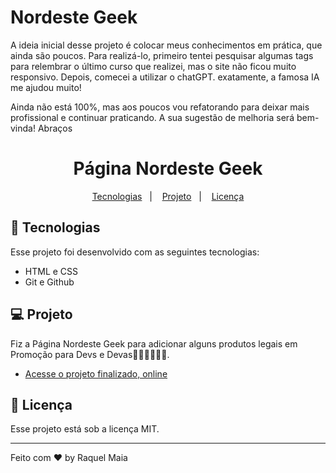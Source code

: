 # Nordeste Geek

<p align="left">  A ideia  inicial desse projeto é colocar meus conhecimentos em prática, que ainda são poucos. Para realizá-lo, primeiro tentei pesquisar algumas tags para relembrar o último curso que realizei, mas o site não ficou muito responsivo. Depois, comecei a utilizar o chatGPT. exatamente, a famosa IA me ajudou muito! </p>

<p> Ainda não está 100%, mas aos poucos vou refatorando para deixar mais profissional e continuar praticando. A sua sugestão de melhoria será bem-vinda! Abraços


<h1 align="center"> Página Nordeste Geek</h1>

<p align="center">
  <a href="#-tecnologias">Tecnologias</a>&nbsp;&nbsp;&nbsp;|&nbsp;&nbsp;&nbsp;
  <a href="#-projeto">Projeto</a>&nbsp;&nbsp;&nbsp;|&nbsp;&nbsp;&nbsp;
  <a href="#memo-licença">Licença</a>
</p>

## 🚀 Tecnologias

Esse projeto foi desenvolvido com as seguintes tecnologias:

- HTML e CSS
- Git e Github
## 💻 Projeto

Fiz a  Página Nordeste Geek para adicionar alguns produtos legais em Promoção para Devs e Devas👩🏽‍💻👨🏽‍💻.

- [Acesse o projeto finalizado, online](https://raquel-maia.github.io/nordeste-geek/)

## :memo: Licença

Esse projeto está sob a licença MIT.

---

Feito com ♥ by Raquel Maia
